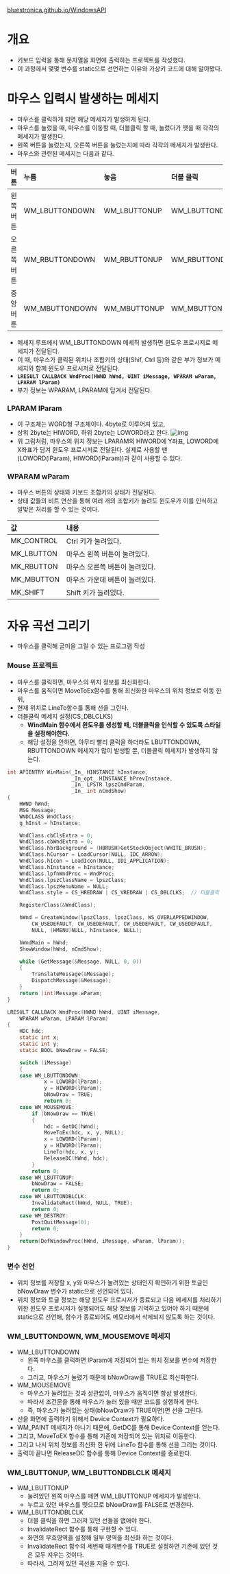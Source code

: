 [bluestronica.github.io/WindowsAPI](https://bluestronica.github.io/WindowsAPI)

# 개요
- 키보드 입력을 통해 문자열을 화면에 출력하는 프로젝트를 작성했다.
- 이 과정에서 몇몇 변수를 static으로 선언하는 이유와 가상키 코드에 대해 알아봤다.

# 마우스 입력시 발생하는 메세지
- 마우스를 클릭하게 되면 해당 메세지가 발생하게 된다. 
- 마우스를 눌렀을 때, 마우스를 이동할 때, 더블클릭 할 때, 눌렀다가 뗏을 때 각각의 메세지가 발생한다. 
- 왼쪽 버튼을 눌렀는지, 오른쪽 버튼을 눌렀는지에 따라 각각의 메세지가 발생한다. 
- 마우스와 관련된 메세지는 다음과 같다.

| 버튼 | 누름 | 놓음 | 더블 클릭 |
|:---|:---|:---|:---|
| 왼쪽 버튼 | WM_LBUTTONDOWN | WM_LBUTTONUP | WM_LBUTTONDBLCLK |
| 오른쪽 버튼 | WM_RBUTTONDOWN | WM_RBUTTONUP | WM_RBUTTONDBLCLK |
| 중앙 버튼 | WM_MBUTTONDOWN | WM_MBUTTONUP | WM_MBUTTONDBLCLK |

- 메세지 루프에서 WM_LBUTTONDOWN 메세직 발생하면 윈도우 프로시저로 메세지가 전달된다.
- 이 때, 마우스가 클릭된 위치나 조합키의 상태(Shif, Ctrl 등)와 같은 부가 정보가 메세지와 함께 윈도우 프로시저로 전달된다.
- **`LRESULT CALLBACK WndProc(HWND hWnd, UINT iMessage, WPARAM wParam, LPARAM lParam)`**
- 부가 정보는 WPARAM, LPARAM에 담겨서 전달된다.

### LPARAM lParam
- 이 구조체는 WORD형 구조체이다. 4byte로 이루어져 있고, 
- 상위 2byte는 HIWORD, 하위 2byte는 LOWORD라고 한다.
![img](Img/lparam.png)
- 위 그림처럼, 마우스의 위치 정보는 LPARAM의 HIWORD에 Y좌표, LOWORD에 X좌표가 담겨 윈도우 프로시저로 전달된다. 실제로 사용할 땐 (LOWORD(lParam), HIWORD(lParam))과 같이 사용할 수 있다.

### WPARAM wParam
- 마우스 버튼의 상태와 키보드 조합키의 상태가 전달된다.
- 상태 값들의 비트 연산을 통해 여러 개의 조합키가 눌려도 윈도우가 이를 인식하고 알맞은 처리를 할 수 있는 것이다.

| 값 | 내용 |
|:---|:---|
| MK_CONTROL | Ctrl 키가 눌려있다. |
| MK_LBUTTON | 마우스 왼쪽 버튼이 눌려있다. |
| MK_RBUTTON | 마우스 오른쪽 버튼이 눌려있다. |
| MK_MBUTTON | 마우스 가운데 버튼이 눌려있다. |
| MK_SHIFT | Shift 키가 눌려있다. |


# 자유 곡선 그리기
- 마우스를 클릭해 글미을 그릴 수 있는 프로그램 작성

### Mouse 프로젝트
- 마우스를 클릭하면, 마우스의 위치 정보를 최신화한다.
- 마우스를 움직이면 MoveToEx함수를 통해 최신화한 마우스의 위치 정보로 이동 한 뒤,
- 현재 위치로 LineTo함수를 통해 선을 그린다.
- 더블클릭 메세지 설정(CS_DBLCLKS)
  - **WindMain 함수에서 윈도우를 생성할 때, 더블클릭을 인식할 수 있도록 스타일을 설정해야한다.**
  - 해당 설정을 안하면, 아무리 빨리 클릭을 하더라도 LBUTTONDOWN, RBUTTONDOWN 메세지가 많이 발생할 뿐, 더블클릭 메세지가 발생하지 않는다.
```c
int APIENTRY WinMain(_In_ HINSTANCE hInstance, 
                     _In_opt_ HINSTANCE hPrevInstance, 
                     _In_ LPSTR lpszCmdParam, 
                     _In_ int nCmdShow)
{
	HWND hWnd;
	MSG Message;
	WNDCLASS WndClass;
	g_hInst = hInstance;

	WndClass.cbClsExtra = 0;
	WndClass.cbWndExtra = 0;
	WndClass.hbrBackground = (HBRUSH)GetStockObject(WHITE_BRUSH);
	WndClass.hCursor = LoadCursor(NULL, IDC_ARROW);
	WndClass.hIcon = LoadIcon(NULL, IDI_APPLICATION);
	WndClass.hInstance = hInstance;
	WndClass.lpfnWndProc = WndProc;
	WndClass.lpszClassName = lpszClass;
	WndClass.lpszMenuName = NULL;
	WndClass.style = CS_HREDRAW | CS_VREDRAW | CS_DBLCLKS;  // 더블클릭 인식!

	RegisterClass(&WndClass);

	hWnd = CreateWindow(lpszClass, lpszClass, WS_OVERLAPPEDWINDOW,
		CW_USEDEFAULT, CW_USEDEFAULT, CW_USEDEFAULT, CW_USEDEFAULT,
		NULL, (HMENU)NULL, hInstance, NULL);

	hWndMain = hWnd;
	ShowWindow(hWnd, nCmdShow);

	while (GetMessage(&Message, NULL, 0, 0))
	{
		TranslateMessage(&Message);
		DispatchMessage(&Message);
	}
	return (int)Message.wParam;
}

LRESULT CALLBACK WndProc(HWND hWnd, UINT iMessage, 
  	WPARAM wParam, LPARAM lParam)
{
	HDC hdc;
	static int x;
	static int y;
	static BOOL bNowDraw = FALSE;

	switch (iMessage)
	{
	case WM_LBUTTONDOWN:
			x = LOWORD(lParam);
			y = HIWORD(lParam);
			bNowDraw = TRUE;
			return 0;
	case WM_MOUSEMOVE:
		if (bNowDraw == TRUE)
		{
			hdc = GetDC(hWnd);
			MoveToEx(hdc, x, y, NULL);
			x = LOWORD(lParam);
			y = HIWORD(lParam);
			LineTo(hdc, x, y);
			ReleaseDC(hWnd, hdc);
		}
		return 0;
	case WM_LBUTTONUP:
		bNowDraw = FALSE;
		return 0;
	case WM_LBUTTONDBLCLK:
		InvalidateRect(hWnd, NULL, TRUE);
		return 0;
	case WM_DESTROY:
		PostQuitMessage(0);
		return 0;
	}
	return(DefWindowProc(hWnd, iMessage, wParam, lParam));
}
```

### 변수 선언
- 위치 정보를 저장할 x, y와 마우스가 눌려있는 상태인지 확인하기 위한 토글인 bNowDraw 변수가 static으로 선언되어 있다.
- 위치 정보와 토글 정보는 해당 윈도우 프로시저가 종료되고 다음 메세지를 처리하기 위한 윈도우 프로시저가 실행되어도 해당 정보를 기억하고 있어야 하기 때문에 static으로 선언해, 함수가 종료되어도 메모리에서 삭제되지 않도록 하는 것이다.

### WM_LBUTTONDOWN, WM_MOUSEMOVE 메세지
- WM_LBUTTONDOWN
  - 왼쪽 마우스를 클릭하면 lParam에 저장되어 있는 위치 정보를 변수에 저장한다.
  - 그리고, 마우스가 눌렸기 때문에 bNowDraw를 TRUE로 최신화한다.
- WM_MOUSEMOVE
  - 마우스가 눌려있는 것과 상관없이, 마우스가 움직이면 항상 발생한다.
  - 따라서 조건문을 통해 마우스가 눌러 있을 때만 코드를 실행하게 한다.
  - 즉, 마우스가 눌려있는 상태(bNowDraw가 TRUE이면)면 선을 그린다.
- 선을 화면에 출력하기 위해서 Device Context가 필요하다.
- WM_PAINT 메세지가 아니기 때문에, GetDC를 통해 Device Context를 얻는다.
- 그리고, MoveToEX 함수를 통해 기존에 저장되어 있는 위치로 이동한다.
- 그리고 나서 위치 정보를 최신화 한 뒤에 LineTo 함수를 통해 선을 그리는 것이다.
- 출력이 끝나면 ReleaseDC 함수를 통해 Device Context를 종료한다.

### WM_LBUTTONUP, WM_LBUTTONDBLCLK 메세지
- WM_LBUTTONUP
  - 눌려있던 왼쪽 마우스를 떼면 WM_LBUTTONUP 메세지가 발생한다.
  - 누르고 있던 마우스를 뗏으므로 bNowDraw를 FALSE로 변경한다.
- WM_LBUTTONDBLCLK
  - 더블 클릭을 하면 그러져 있던 선들을 앲애야 한다.
  - InvalidateRect 함수를 통해 구현할 수 있다. 
  - 화면의 무효영역을 설정해 일부 영역을 최신화 하는 것이다.
  - InvalidateRect 함수의 세번째 매개변수를 TRUE로 설정하면 기존에 있던 것은 모두 지우는 것이다. 
  - 따라서, 그려져 있던 곡선을 지울 수 있다.
  


